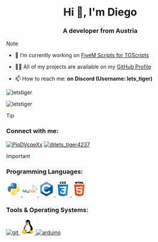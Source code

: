 <h1 align="center">Hi 👋, I'm Diego</h1>
<h3 align="center">A developer from Austria</h3>

> [!NOTE]
> - 🔭 I’m currently working on [FiveM Scripts for TGScripts](https://github.com/TGScripts)
>
> - 👨‍💻 All of my projects are available on my [GitHub Profile](https://github.com/LetsTiger)
> 
> - 📫 How to reach me: **on Discord (Username: lets_tiger)**
>
> <p><img src="https://github-readme-stats.vercel.app/api/top-langs?username=letstiger&show_icons=true&locale=en&layout=compact" alt="letstiger" /></p>
>
> <p><img src="https://github-readme-stats.vercel.app/api?username=letstiger&show_icons=true&locale=en" alt="letstiger" /></p>

> [!TIP]
> <h3 align="left">Connect with me:</h3>
> <p align="left">
> <a href="https://discord.gg/PjqDVcqeXx" target="blank"><img align="center" src="https://raw.githubusercontent.com/rahuldkjain/github-profile-readme-generator/master/src/images/icons/Social/discord.svg" alt="PjqDVcqeXx" height="30" width="40" /></a>
> <a href="https://www.youtube.com/c/@lets_tiger4237" target="blank"><img align="center" src="https://raw.githubusercontent.com/rahuldkjain/github-profile-readme-generator/master/src/images/icons/Social/youtube.svg" alt="@lets_tiger4237" height="30" width="40" /></a>
> </p>

> [!IMPORTANT]
> <h3 align="left">Programming Languages:</h3>
> <p align="left">
> <!-- Python -->
> <a href="https://www.python.org" target="_blank" rel="noreferrer"> <img src="https://raw.githubusercontent.com/devicons/devicon/master/icons/python/python-original.svg" alt="python" width="40" height="40"/> </a>
> <!-- MySQL -->
> <a href="https://www.mysql.com/" target="_blank" rel="noreferrer"> <img src="https://raw.githubusercontent.com/devicons/devicon/master/icons/mysql/mysql-original-wordmark.svg" alt="mysql" width="40" height="40"/> </a>
> <!-- C -->
> <a href="https://www.cprogramming.com/" target="_blank" rel="noreferrer"> <img src="https://raw.githubusercontent.com/devicons/devicon/master/icons/c/c-original.svg" alt="c" width="40" height="40"/> </a>
> <!-- CSS -->
> <a href="https://www.w3schools.com/css/" target="_blank" rel="noreferrer"> <img src="https://raw.githubusercontent.com/devicons/devicon/master/icons/css3/css3-original-wordmark.svg" alt="css3" width="40" height="40"/> </a>
> <!-- HTML -->
> <a href="https://www.w3.org/html/" target="_blank" rel="noreferrer"> <img src="https://raw.githubusercontent.com/devicons/devicon/master/icons/html5/html5-original-wordmark.svg" alt="html5" width="40" height="40"/> </a>
> </p>
> 
> <h3 align="left">Tools & Operating Systems:</h3>
> <p align="left">
> <!-- Git -->
> <a href="https://git-scm.com/" target="_blank" rel="noreferrer"> <img src="https://www.vectorlogo.zone/logos/git-scm/git-scm-icon.svg" alt="git" width="40" height="40"/> </a>
> <!-- Linux -->
> <a href="https://www.linux.org/" target="_blank" rel="noreferrer"> <img src="https://raw.githubusercontent.com/devicons/devicon/master/icons/linux/linux-original.svg" alt="linux" width="40" height="40"/> </a>
> <!-- Arduino -->
> <a href="https://www.arduino.cc/" target="_blank" rel="noreferrer"> <img src="https://cdn.worldvectorlogo.com/logos/arduino-1.svg" alt="arduino" width="40" height="40"/> </a>
> </p>
